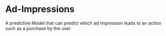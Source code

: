 # Ad-Impressions
A predictive Model that can predict which ad impression leads to an action such as a purchase by the user.
